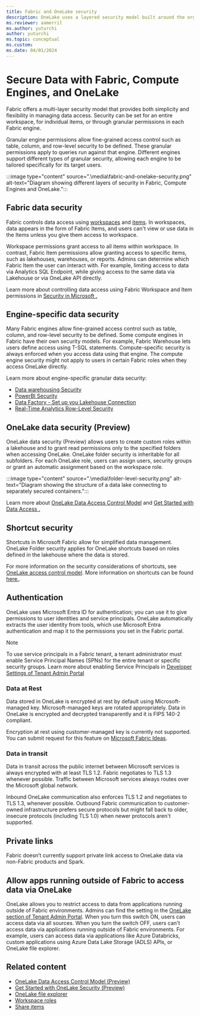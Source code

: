 ```yaml
---
title: Fabric and OneLake security
description: OneLake uses a layered security model built around the organizational structure of experiences within Microsoft Fabric. Learn more about OneLake security.
ms.reviewer: aamerril
ms.author: yuturchi
author: yuturchi
ms.topic: conceptual
ms.custom:
ms.date: 04/01/2024
---
```


# Secure Data with Fabric, Compute Engines, and OneLake

Fabric offers a multi-layer security model that provides both simplicity and flexibility in managing data access. Security can be set for an entire workspace, for individual items, or through granular permissions in each Fabric engine.

Granular engine permissions allow fine-grained access control such as table, column, and row-level security to be defined. These granular permissions apply to queries run against that engine. Different engines support different types of granular security, allowing each engine to be tailored specifically for its target users.

:::image type="content" source=".\media\fabric-and-onelake-security.png" alt-text="Diagram showing different layers of security in Fabric, Compute Engines and OneLake.":::

## Fabric data security

Fabric controls data access using [workspaces](../../get-started/workspaces.md) and [items](../../get-started/fabric-terminology.md#general-terms). In workspaces, data appears in the form of Fabric Items, and users can't view or use data in the Items unless you give them access to workspace.

Workspace permissions grant access to all items within workspace. In contrast,
Fabric Item permissions allow granting access to specific items, such as lakehouses, warehouses, or reports. Admins can determine which Fabric Item the user can interact with. For example, limiting access to data via Analytics SQL Endpoint, while giving access to the same data via Lakehouse or via OneLake API directly.

Learn more about controlling data access using Fabric Workspace and Item permissions in [Security in Microsoft .](../../security/security-overview.md)

## Engine-specific data security

Many Fabric engines allow fine-grained access control such as table, column, and row-level security to be defined. Some compute engines in Fabric have their own security models. For example, Fabric Warehouse lets users define access using T-SQL statements. Compute-specific security is always enforced when you access data using that engine. The compute engine security might not apply to users in certain Fabric roles when they access OneLake directly.

Learn more about engine-specific granular data security:

- [Data warehousing Security](../../data-warehouse/security.md)
- [PowerBI Security](/power-bi/enterprise/service-admin-power-bi-security)
- [Data Factory - Set up you Lakehouse Connection](../../data-factory/connector-lakehouse-overview.md)
- [Real-Time Analytics Row-Level Security](/azure/data-explorer/kusto/management/row-level-security-policy)

## OneLake data security (Preview)

OneLake data security (Preview) allows users to create custom roles within a lakehouse and to grant read permissions only to the specified folders when accessing OneLake. OneLake folder security is inheritable for all subfolders. For each OneLake role, users can assign users, security groups or grant an automatic assignment based on the workspace role.

:::image type="content" source=".\media\folder-level-security.png" alt-text="Diagram showing the structure of a data lake connecting to separately secured containers.":::

Learn more about [OneLake Data Access Control Model](./data-access-control-model.md) and [Get Started with Data Access .](./get-started-data-access-roles.md)

## Shortcut security

Shortcuts in Microsoft Fabric allow for simplified data management.
OneLake Folder security applies for OneLake shortcuts based on roles defined in the lakehouse where the data is stored.

For more information on the security considerations of shortcuts, see [OneLake access control model](./data-access-control-model.md). More information on shortcuts can be found [here.](../onelake-shortcuts.md#types-of-shortcuts).

## Authentication

OneLake uses Microsoft Entra ID for authentication; you can use it to give permissions to user identities and service principals. OneLake automatically extracts the user identity from tools, which use Microsoft Entra authentication and map it to the permissions you set in the Fabric portal.

> [!NOTE]
> To use service principals in a Fabric tenant, a tenant administrator must enable Service Principal Names (SPNs) for the entire tenant or specific security groups. Learn more about enabling Service Principals in [Developer Settings of Tenant Admin Portal](../../admin/tenant-settings-index.md#developer-settings)

### Data at Rest

Data stored in OneLake is encrypted at rest by default using Microsoft-managed key. Microsoft-managed keys are rotated appropriately. Data in OneLake is encrypted and decrypted transparently and it is FIPS 140-2 compliant.

Encryption at rest using customer-managed key is currently not supported. You can submit request for this feature on [Microsoft Fabric Ideas](https://ideas.fabric.microsoft.com/).

### Data in transit

Data in transit across the public internet between Microsoft services is always encrypted with at least TLS 1.2. Fabric negotiates to TLS 1.3 whenever possible. Traffic between Microsoft services always routes over the Microsoft global network.

Inbound OneLake communication also enforces TLS 1.2 and negotiates to TLS 1.3, whenever possible. Outbound Fabric communication to customer-owned infrastructure prefers secure protocols but might fall back to older, insecure protocols (including TLS 1.0) when newer protocols aren't supported.

## Private links

Fabric doesn’t currently support private link access to OneLake data via non-Fabric products and Spark.

## Allow apps running outside of Fabric to access data via OneLake

OneLake allows you to restrict access to data from applications running outside of Fabric environments. Admins can find the setting in the [OneLake section of Tenant Admin Portal](../../admin/tenant-settings-index.md#onelake-settings).
When you turn this switch ON, users can access data via all sources. When you turn the switch OFF, users can't access data via applications running outside of Fabric environments. For example, users can access data via applications like Azure Databricks, custom applications using Azure Data Lake Storage (ADLS) APIs, or OneLake file explorer.

## Related content

- [OneLake Data Access Control Model (Preview)](./data-access-control-model.md)
- [Get Started with OneLake Security (Preview)](./get-started-security.md)
- [OneLake file explorer](../onelake-file-explorer.md)
- [Workspace roles](../../get-started/roles-workspaces.md)
- [Share items](../../get-started/share-items.md)
